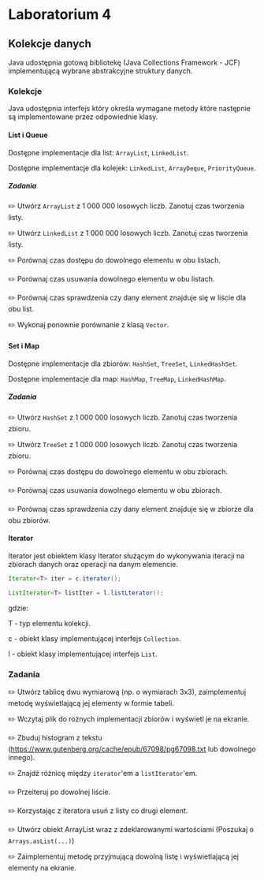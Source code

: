 # Laboratorium 4

## Kolekcje danych
Java udostępnia gotową bibliotekę (Java Collections Framework - JCF) implementującą wybrane abstrakcyjne struktury danych.

### Kolekcje
Java udostępnia interfejs który określa wymagane metody które następnie są implementowane przez odpowiednie klasy.

#### List i Queue

Dostępne implementacje dla list: `ArrayList`, `LinkedList`.

Dostępne implementacje dla kolejek: `LinkedList`, `ArrayDeque`, `PriorityQueue`.

##### Zadania

✏️ Utwórz `ArrayList` z 1 000 000 losowych liczb. Zanotuj czas tworzenia listy.

✏️ Utwórz `LinkedList` z 1 000 000 losowych liczb. Zanotuj czas tworzenia listy.

✏️ Porównaj czas dostępu do dowolnego elementu w obu listach.

✏️ Porównaj czas usuwania dowolnego elementu w obu listach.

✏️ Porównaj czas sprawdzenia czy dany element znajduje się w liście dla obu list.

✏️ Wykonaj ponownie porównanie z klasą `Vector`.

#### Set i Map

Dostępne implementacje dla zbiorów: `HashSet`, `TreeSet`, `LinkedHashSet`.

Dostępne implementacje dla map: `HashMap`, `TreeMap`, `LinkedHashMap`.

##### Zadania

✏️ Utwórz `HashSet` z 1 000 000 losowych liczb. Zanotuj czas tworzenia zbioru.

✏️ Utwórz `TreeSet` z 1 000 000 losowych liczb. Zanotuj czas tworzenia zbioru.

✏️ Porównaj czas dostępu do dowolnego elementu w obu zbiorach.

✏️ Porównaj czas usuwania dowolnego elementu w obu zbiorach.

✏️ Porównaj czas sprawdzenia czy dany element znajduje się w zbiorze dla obu zbiorów.


#### Iterator
Iterator jest obiektem klasy Iterator służącym do wykonywania iteracji na zbiorach danych oraz operacji na danym elemencie. 

```java
Iterator<T> iter = c.iterator();

ListIterator<T> listIter = l.listLterator();
```

gdzie:

T - typ elementu kolekcji.

c - obiekt klasy implementującej interfejs `Collection`.

l - obiekt klasy implementującej interfejs `List`.

### Zadania

✏️ Utwórz tablicę dwu wymiarową (np. o wymiarach 3x3), zaimplementuj metodę wyświetlającą jej elementy w formie tabeli.

✏️ Wczytaj plik do rożnych implementacji zbiorów i wyświetl je na ekranie.

✏️ Zbuduj histogram z tekstu (https://www.gutenberg.org/cache/epub/67098/pg67098.txt lub dowolnego innego).

✏️ Znajdź różnicę między `iterator`'em a `listIterator`'em.

✏️ Przeiteruj po dowolnej liście.

✏️ Korzystając z iteratora usuń z listy co drugi element.

✏️ Utwórz obiekt ArrayList wraz z zdeklarowanymi wartościami (Poszukaj o `Arrays.asList(...)`)

✏️ Zaimplementuj metodę przyjmującą dowolną listę i wyświetlającą jej elementy na ekranie.
